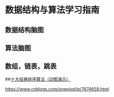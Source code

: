 # 数据结构与算法学习指南

## 数据结构脑图

## 算法脑图

## 数组，链表，跳表



##[十大经典排序算法（动图演示）](https://www.cnblogs.com/onepixel/p/7674659.html)

https://www.cnblogs.com/onepixel/p/7674659.html